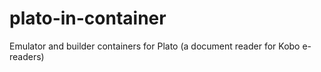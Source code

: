 # plato-in-container
Emulator and builder containers for Plato (a document reader for Kobo e-readers)
